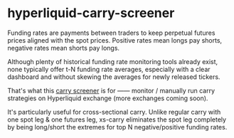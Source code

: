 # hyperliquid-carry-screener
Funding rates are payments between traders to keep perpetual futures prices aligned with the spot prices. Positive rates mean longs pay shorts, negative rates mean shorts pay longs.

Although plenty of historical funding rate monitoring tools already exist, none typically offer t-N funding rate averages, especially with a clear dashboard and without skewing the averages for newly released tickers.

That's what this [carry screener](https://traders-ark.github.io/hyperliquid-carry-screener/) is for —— monitor / manually run carry strategies on Hyperliquid exchange (more exchanges coming soon). 

It's particularly useful for cross-sectional carry. Unlike regular carry with one spot leg & one futures leg, xs-carry eliminates the spot leg completely by being long/short the extremes for top N negative/positive funding rates.
